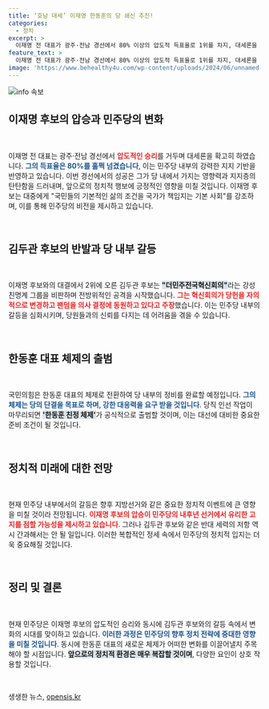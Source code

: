 ```yaml
---
title: ‘호남 대세’ 이재명 한동훈의 당 쇄신 추진!
categories:
  - 정치
excerpt: >
  이재명 전 대표가 광주·전남 경선에서 80% 이상의 압도적 득표율로 1위를 차지, 대세론을 확립했습니다. 한편, 김두관 후보는 강성 친명계의 영향력을 비판하며 내부 갈등이 격화되고 있습니다. 관심이 집중되는 정치적 변화, 자세히 알아보세요!
feature_text: >
  이재명 전 대표가 광주·전남 경선에서 80% 이상의 압도적 득표율로 1위를 차지, 대세론을 확립했습니다. 한편, 김두관 후보는 강성 친명계의 영향력을 비판하며 내부 갈등이 격화되고 있습니다. 관심이 집중되는 정치적 변화, 자세히 알아보세요!
image: 'https://www.behealthy4u.com/wp-content/uploads/2024/06/unnamed-file.png'
---
```


<p><img src="https://www.behealthy4u.com/wp-content/uploads/2024/06/unnamed-file.png" alt="info 속보" /></p>

<h2 data-ke-size="size26">이재명 후보의 압승과 민주당의 변화</h2>

<p data-ke-size="size16">&nbsp;</p>

<p>이재명 전 대표는 광주·전남 경선에서 <b><span style="color: #ee2323;">압도적인 승리</span></b>를 거두며 대세론을 확고히 하였습니다. <b><span style="color: #1a5490;">그의 득표율은 80%를 훌쩍 넘겼습니다</span></b>, 이는 민주당 내부의 강력한 지지 기반을 반영하고 있습니다. 이번 경선에서의 성공은 그가 당 내에서 가지는 영향력과 지지층의 탄탄함을 드러내며, 앞으로의 정치적 행보에 긍정적인 영향을 미칠 것입니다. 이재명 후보는 대중에게 "국민들의 기본적인 삶의 조건을 국가가 책임지는 기본 사회"를 강조하며, 이를 통해 민주당의 비전을 제시하고 있습니다.</p>

<p data-ke-size="size16">&nbsp;</p>

<h2 data-ke-size="size26">김두관 후보의 반발과 당 내부 갈등</h2>

<p data-ke-size="size16">&nbsp;</p>

<p>이재명 후보와의 대결에서 2위에 오른 김두관 후보는 <b><span style="background-color: #21538527;">"더민주전국혁신회의"</span></b>라는 강성 친명계 그룹을 비판하며 전방위적인 공격을 시작했습니다. <b><span style="color: #ee2323;">그는 혁신회의가 당헌을 자의적으로 변경하고 팬덤을 의사 결정에 동원하고 있다고 주장</span></b>했습니다. 이는 민주당 내부의 갈등을 심화시키며, 당원들과의 신뢰를 다지는 데 어려움을 겪을 수 있습니다.</p>

<p data-ke-size="size16">&nbsp;</p>

<h2 data-ke-size="size26">한동훈 대표 체제의 출범</h2>

<p data-ke-size="size16">&nbsp;</p>

<p>국민의힘은 한동훈 대표의 체제로 전환하여 당 내부의 정비를 완료할 예정입니다. <b><span style="color: #1a5490;">그의 체제는 당의 단결을 목표로 하며, 강한 대응력을 요구 받을 것입니다</span></b>. 당직 인선 작업이 마무리되면 <b><span style="background-color: #21538527;">'한동훈 친정 체제'</span></b>가 공식적으로 출범할 것이며, 이는 대선에 대비한 중요한 준비 조건이 될 것입니다. </p>

<p data-ke-size="size16">&nbsp;</p>

<h2 data-ke-size="size26">정치적 미래에 대한 전망</h2>

<p data-ke-size="size16">&nbsp;</p>

<p>현재 민주당 내부에서의 갈등은 향후 지방선거와 같은 중요한 정치적 이벤트에 큰 영향을 미칠 것이라 전망됩니다. <b><span style="color: #ee2323;">이재명 후보의 압승이 민주당의 내후년 선거에서 유리한 고지를 점할 가능성을 제시하고 있습니다</span></b>. 그러나 김두관 후보와 같은 반대 세력의 저항 역시 간과해서는 안 될 일입니다. 이러한 복합적인 정세 속에서 민주당의 정치적 입지는 더욱 중요해질 것입니다.</p>

<p data-ke-size="size16">&nbsp;</p>

<h2 data-ke-size="size26">정리 및 결론</h2>

<p data-ke-size="size16">&nbsp;</p>

<p>현재 민주당은 이재명 후보의 압도적인 승리와 동시에 김두관 후보와의 갈등 속에서 변화의 시대를 맞이하고 있습니다. <b><span style="color: #1a5490;">이러한 과정은 민주당의 향후 정치 전략에 중대한 영향을 미칠 것입니다</span></b>. 동시에 한동훈 대표의 새로운 체제가 어떠한 변화를 이끌어낼지 주목해야 할 시점입니다. <b><span style="background-color: #21538527;">앞으로의 정치적 환경은 매우 복잡할 것이며</span></b>, 다양한 요인이 상호 작용할 것입니다. </p>

<p data-ke-size="size16">&nbsp;</p>
생생한 뉴스, <a href="https://opensis.kr" rel="dofollow">opensis.kr</a>


